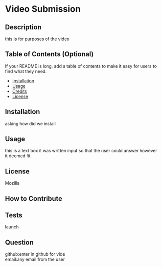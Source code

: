 # Video Submission
## Description

 this is for purposes of the video

## Table of Contents (Optional)
If your README is long, add a table of contents to make it easy for users to find what they need.
- [Installation](#installation)
- [Usage](#usage)
- [Credits](#credits)
- [License](#license)

## Installation

asking how did we install
## Usage

this is a text box it was written input so that the user could answer however it deemed fit

## License
Mozilla
 
 
## How to Contribute
 

## Tests

launch


## Question
github:enter in github for vide <br>
email:any email from the user


